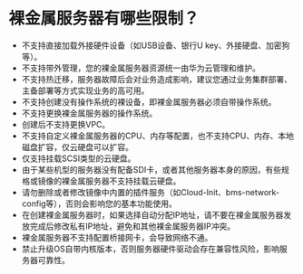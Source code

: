 # 裸金属服务器有哪些限制？<a name="bms_faq_0001"></a>

-   不支持直接加载外接硬件设备（如USB设备、银行U key、外接硬盘、加密狗等）。
-   不支持带外管理，您的裸金属服务器资源统一由华为云管理和维护。
-   不支持热迁移，服务器故障后会对业务造成影响，建议您通过业务集群部署、主备部署等方式实现业务的高可用。
-   不支持创建没有操作系统的裸设备，即裸金属服务器必须自带操作系统。
-   不支持更换裸金属服务器的操作系统。
-   创建后不支持更换VPC。
-   不支持自定义裸金属服务器的CPU、内存等配置，也不支持CPU、内存、本地磁盘扩容，仅云硬盘可以扩容。
-   仅支持挂载SCSI类型的云硬盘。
-   由于某些机型的服务器没有配备SDI卡，或者其他服务器本身的原因，有些规格或镜像的裸金属服务器不支持挂载云硬盘。
-   请勿删除或者修改镜像中内置的插件服务（如Cloud-Init、bms-network-config等），否则会影响您的基本功能使用。
-   在创建裸金属服务器时，如果选择自动分配IP地址，请不要在裸金属服务器发放完成后修改私有IP地址，避免和其他裸金属服务器IP冲突。
-   裸金属服务器不支持配置桥接网卡，会导致网络不通。
-   禁止升级OS自带内核版本，否则服务器硬件驱动会存在兼容性风险，影响服务器可靠性。

